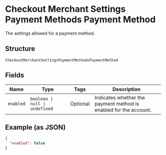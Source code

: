 <!-- Optimized: 2025-10-06 -->
<!-- RPM: 1.6.2.1.1.6.2.1_checkout-merchant-settings-payment-methods-payment-method_20251006 -->
<!-- Session: E2E RPM DNA Application -->
<!-- AOM: RND (Reggie & Dro) -->
<!-- COI: TECHNOLOGY -->
<!-- RPM: HIGH -->
<!-- ACTION: BUILD -->


# Checkout Merchant Settings Payment Methods Payment Method

The settings allowed for a payment method.

## Structure

`CheckoutMerchantSettingsPaymentMethodsPaymentMethod`

## Fields

| Name | Type | Tags | Description |
|  --- | --- | --- | --- |
| `enabled` | `boolean \| null \| undefined` | Optional | Indicates whether the payment method is enabled for the account. |

## Example (as JSON)

```json
{
  "enabled": false
}
```

